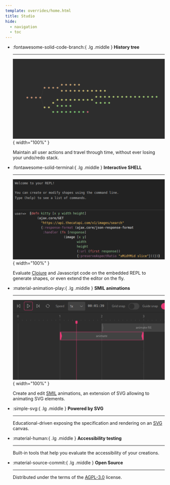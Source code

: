 ```yaml
---
template: overrides/home.html
title: Studio
hide:
  - navigation
  - toc
---
```


<div class="grid cards" style="margin-bottom: 100px;" markdown>

-   :fontawesome-solid-code-branch:{ .lg .middle } __History tree__
   
    ---

    ![History](./assets/images/history.png){ width="100%" }

    Maintain all user actions and travel through time, without ever losing your undo/redo stack.

-   :fontawesome-solid-terminal:{ .lg .middle } __Interactive SHELL__

    ---

    ![Repl](./assets/images/repl.png){ width="100%" }

    Evaluate [Clojure](https://clojure.org/) and Javascript code on the embedded REPL to generate shapes, or even extend the editor on the fly.


-   :material-animation-play:{ .lg .middle } __SMIL animations__
   
    ---

    ![Animations](./assets/images/animations.png){ width="100%" }

    Create and edit [SMIL](https://developer.mozilla.org/en-US/docs/Web/SVG/SVG_animation_with_SMIL) animations, an extension of SVG allowing to animating SVG elements.

-   :simple-svg:{ .lg .middle } __Powered by SVG__

    ---

    Educational-driven exposing the specification and rendering on an [SVG](https://developer.mozilla.org/en-US/docs/Web/SVG) canvas.
    
-   :material-human:{ .lg .middle } __Accessibility testing__

    ---

    Built-in tools that help you evaluate the accessibility of your creations.

-   :material-source-commit:{ .lg .middle } __Open Source__

    --- 

    Distributed under the terms of the [AGPL-3.0](https://github.com/re-path/studio/blob/main/LICENSE) license.

</div>
